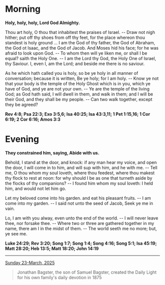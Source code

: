 # Morning

**Holy, holy, holy, Lord God Almighty.**
 
Thou art holy, O thou that inhabitest the praises of Israel. -- Draw not nigh hither; put off thy shoes from off thy feet, for the place whereon thou standest is holy ground ... I am the God of thy father, the God of Abraham, the God ot Isaac, and the God of Jacob. And Moses hid his face; for he was afraid to look upon God. -- To whom then will ye liken me, or shall I be equal? saith the Holy One. -- I am the Lord thy God, the Holy One of Israel, thy Saviour. I, even I, am the Lord; and beside me there is no saviour.
 
As he which hath called you is holy, so be ye holy in all manner of conversation; because it is written, Be ye holy; for I am holy. -- Know ye not that your body is the temple of the Holy Ghost which is in you, which ye have of God, and ye are not your own. -- Ye are the temple of the living God; as God hath said, I will dwell in them, and walk in them; and I will be their God, and they shall be my people. -- Can two walk together, except they be agreed?  

**Rev 4:8; Psa 22:3; Exo 3:5,6; Isa 40:25; Isa 43:3,11; 1 Pet 1:15,16; 1 Cor 6:19; 2 Cor 6:16; Amos 3:3**

# Evening

**They constrained him, saying, Abide with us.**
 
Behold, I stand at the door, and knock: if any man hear my voice, and open the door, I will come in to him, and will sup with him, and he with me. -- Tell me, O thou whom my soul loveth, where thou feedest, where thou makest thy flock to rest at noon: for why should I be as one that turneth aside by the flocks of thy companions? -- I found him whom my soul loveth: I held him, and would not let him go.
 
Let my beloved come into his garden. and eat his pleasant fruits. -- I am come into my garden. -- I said not unto the seed of Jacob, Seek ye me in vain.
 
Lo, I am with you alway, even unto the end of the world. -- I will never leave thee, nor forsake thee. -- Where two or three are gathered together in my name, there am I in the midst of them. -- The world seeth me no more; but, ye see me.  

**Luke 24:29; Rev 3:20; Song 1:7; Song 1:4; Song 4:16; Song 5:1; Isa 45:19; Matt 28:20; Heb 13:5; Matt 18:20; John 14:19**

---

[Sunday 23-March, 2025](https://t.me/s/daily_light)

> Jonathan Bagster, the son of Samuel Bagster, created the Daily Light for his own family's daily devotion in 1875

